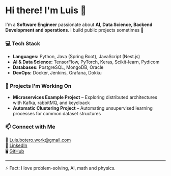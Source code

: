 # Hi there! I'm Luis 👋

I'm a **Software Engineer** passionate about **AI, Data Science, Backend Development and operations**. I build public projects sometimes 🚀

### 💻 Tech Stack
- **Languages:** Python, Java (Spring Boot), JavaScript (Nest.js)  
- **AI & Data Science:** TensorFlow, PyTorch, Keras, Scikit-learn, Pydicom
- **Databases:** PostgreSQL, MongoDB, Oracle 
- **DevOps:** Docker, Jenkins, Grafana, Dokku  

### 🔬 Projects I'm Working On  
- **Microservices Example Project** – Exploring distributed architectures with Kafka, rabbitMQ, and keycloack 
- **Automatic Clustering Project** – Automating unsupervised learning processes for common dataset structures    

### 📫 Connect with Me
📧 [Luis.botero.work@gmail.com](mailto:Luis.botero.work@gmail.com)  
🔗 [LinkedIn](https://www.linkedin.com/in/luis-fernando-botero/)  
🖥️ [GitHub](https://github.com/yourgithub)  

---
⚡ Fact: I love problem-solving, AI, math and physics.
